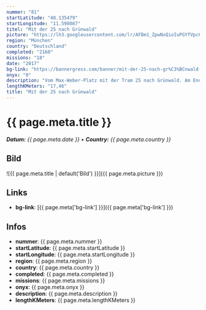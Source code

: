 ```yaml
---
nummer: "81"
startLatitude: "48.135479"
startLongitude: "11.598087"
titel: "Mit der 25 nach Grünwald"
picture: "https://lh3.googleusercontent.com/lr/AFBm1_ZpwNxQioIuPGYfVpc6wM_F-tOwyFGUgkk680o3jxcaIL_RvY7m6ywe0Y8Ne_VxMb7HqSl-lvMEj0u8ez_cdgJuA7ERcFUHmdQqCTkosWN1pcBW_9ycb0jJ104FY0ETu7H7xdyEyxASNjJnCxIZhwPd_tkOBS5ERyfckuqJOg3HZzXY-h1RtXw1CdNB2X0lNtSUa8JlWU4aiUHM_sc19Nn8eFzwMVwRPt9fC1s57i-A7q0bZpjwQc3B7FqSkAh3YWB-7hsqNJMEFmS2jqiIPyso8zWaGOKJ37uLuxQ8bNGBmHnVrXcVNqxs0A0DcCAcfdGDWFHyAyvscP3hSih_Sp1kWJigiHK4peEpgsmLPJa5rDPHxiL_XYPy_LiPb_DhfPyLwvzdwCsmO4ue8Cr4GxjUdcYIiPheAXSRUXwfMT5YAp5vmOCOjej1pDYYhiaM5ubI-8jbUYqeIJlgZmarALYLeM08CTneOEbFSf0CIny5edwDv7B3eV79DwuLfRfOlCZey0ivdZ7H8bhh5QX7Gq6Wrd4wHNgwZ6n_Mc8FcOL65WqtYHtC-74eoeWZ53p00M2kyBe8H-kTVRiQHqko4V3PG4MaEWbN5XKCmlB5BRtLOjVpOydXxjG9QAptL6JocX4W1UjAXGlTBjbi0mXVQO8NV38s09mi9-gCEs1gMNj09RiLNpYNA371CA486i3sbzdJc75a8Ph7Hzia0g2uJX9GGJoX-2YeURGjxhKU4XqeubxgDoj_6HD7fK3Ts5hO8WLhP9lblYByvCgWCs2FbyxTlpHJhLC29rQzqzsydNssep_yxmPlPRyskPwsdyQW_AVM3cDR1PS9f4pz3VI8g7Pec4FMA3GC1BTY"
region: "München"
country: "Deutschland"
completed: "2160"
missions: "18"
date: "2017"
bg-link: "https://bannergress.com/banner/mit-der-25-nach-gr%C3%BCnwald-1b1f"
onyx: "0"
description: "Vom Max-Weber-Platz mit der Tram 25 nach Grünwald. Am Ende kann in Grünwald noch der Schriftzug „Entdecke Grünwald“ (6er Banner) angehängt werden."
lengthKMeters: "17,46"
title: "Mit der 25 nach Grünwald"
---
```


# {{ page.meta.title }}
_**Datum:** {{ page.meta.date }} • **Country:** {{ page.meta.country }}_

## Bild
![{{ page.meta.title | default('Bild') }}]({{ page.meta.picture }})

## Links
- **bg-link**: [{{ page.meta['bg-link'] }}]({{ page.meta['bg-link'] }})

## Infos
- **nummer**: {{ page.meta.nummer }}
- **startLatitude**: {{ page.meta.startLatitude }}
- **startLongitude**: {{ page.meta.startLongitude }}
- **region**: {{ page.meta.region }}
- **country**: {{ page.meta.country }}
- **completed**: {{ page.meta.completed }}
- **missions**: {{ page.meta.missions }}
- **onyx**: {{ page.meta.onyx }}
- **description**: {{ page.meta.description }}
- **lengthKMeters**: {{ page.meta.lengthKMeters }}

